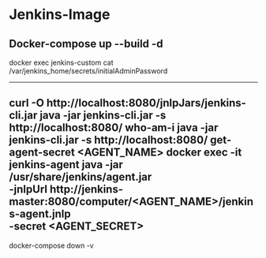 # Jenkins-Image

Docker-compose up --build -d
-----------

docker exec jenkins-custom cat /var/jenkins_home/secrets/initialAdminPassword

-----------

curl -O http://localhost:8080/jnlpJars/jenkins-cli.jar
java -jar jenkins-cli.jar -s http://localhost:8080/ who-am-i
java -jar jenkins-cli.jar -s http://localhost:8080/ get-agent-secret <AGENT_NAME>
docker exec -it jenkins-agent java -jar /usr/share/jenkins/agent.jar \
    -jnlpUrl http://jenkins-master:8080/computer/<AGENT_NAME>/jenkins-agent.jnlp \
    -secret <AGENT_SECRET>
------------

docker-compose down -v